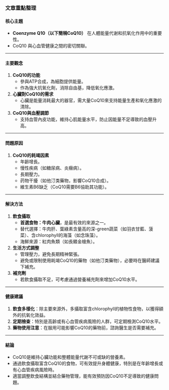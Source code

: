 ### 文章重點整理

#### 核心主題
- **Coenzyme Q10（以下簡稱CoQ10）** 在人體能量代谢和抗氧化作用中的重要性。
- CoQ10 與心血管健康之間的密切關聯。

---

#### 主要觀念
1. **CoQ10的功能**
   - 參與ATP合成，為細胞提供能量。
   - 作為強大抗氧化劑，消除自由基，降低氧化應激。
2. **心臟對CoQ10的需求**
   - 心臟是能量消耗最大的器官，需大量CoQ10來支持能量生產和氧化應激的清除。
3. **CoQ10與血壓調節**
   - 支持血管內皮功能，維持心肌能量水平，防止因能量不足導致的血壓升高。

---

#### 問題原因
1. **CoQ10的耗竭因素**
   - 年齡增長。
   - 慢性疾病（如糖尿病、炎癥病）。
   - 長期壓力。
   - 药物干擾（如他汀类藥物，影響CoQ10合成）。
   - 維生素B6缺乏（CoQ10需要B6協助其功能）。

---

#### 解決方法
1. **飲食攝取**
   - **首選食物：牛肉心臟**，是最有效的來源之一。
   - 替代選擇：牛肉肝、葉綠素含量高的深-green蔬菜（如羽衣甘藍、菠菜）、含chlorophyll的海藻（如念珠藻）。
   - 海鮮來源：紅肉魚類（如長鳍金槍魚）。
2. **生活方式調整**
   - 管理壓力，避免長期精神緊張。
   - 避免或限制使用耗竭CoQ10的藥物（如他汀类藥物），必要時在醫師建議下補充。
3. **補充劑**
   - 若飲食攝取不足，可考慮通過營養補充劑來增加CoQ10水平。

---

#### 健康建議
1. **飲食多樣化**：除主要來源外，多攝取富含chlorophyll的植物性食物，以獲得額外的抗氧化效益。
2. **定期檢查**：特別是高齡或有心血管疾病風險的人群，可定期檢測CoQ10水平。
3. **藥物使用注意**：在服用可能影響CoQ10的藥物前，諮詢醫生是否需要補充。

---

#### 結論
- CoQ10是維持心臟功能和整體能量代謝不可或缺的營養素。
- 通過飲食攝取富含CoQ10的食物，可有效提升身體健康，特別是在年齡增長或有心血管疾病風險時。
- 適當調整飲食結構並結合藥物管理，能有效預防因CoQ10不足導致的健康問題。